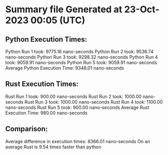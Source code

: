 # Summary file Generated at 23-Oct-2023 00:05 (UTC)

## Python Execution Times:
Python Run 1 took: 9775.16 nano-seconds
Python Run 2 took: 9536.74 nano-seconds
Python Run 3 took: 9298.32 nano-seconds
Python Run 4 took: 9059.91 nano-seconds
Python Run 5 took: 9059.91 nano-seconds
Average Python Execution Time: 9346.01 nano-seconds

## Rust Execution Times:
Rust Run 1 took: 900.00 nano-seconds
Rust Run 2 took: 1000.00 nano-seconds
Rust Run 3 took: 1000.00 nano-seconds
Rust Run 4 took: 1100.00 nano-seconds
Rust Run 5 took: 900.00 nano-seconds
Average Rust Execution Time: 980.00 nano-seconds

## Comparison:
Average difference in execution times: 8366.01 nano-seconds
On an average Rust is 9.54 times faster than python
